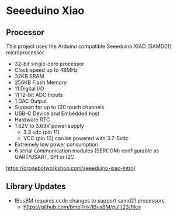 # Seeeduino Xiao

## Processor

This project uses the Arduino compatible Seeeduino XIAO (SAMD21) microprocessor

- 32-bit single-core processor
- Clock speed up to 48MHz
- 32KB SRAM
- 256KB Flash Memory
- 11 Digital I/O
- 11 12-bit ADC Inputs
- 1 DAC Output
- Support for up to 120 touch channels
- USB-C Device and Embedded host
- Hardware RTC
- 1.62V to 3.63V power supply
  - 3.3 vdc (pin 11)
  - VCC (pin 13) can be powered with 3.7-5vdc
- Extremely low power consumption
- 6 serial communication modules (SERCOM) configurable as UART/USART, SPI or I2C

https://dronebotworkshop.com/seeeduino-xiao-intro/


## Library Updates

- IBusBM requires code changes to support samd21 processors
    - https://github.com/bmellink/IBusBM/pull/23/files
